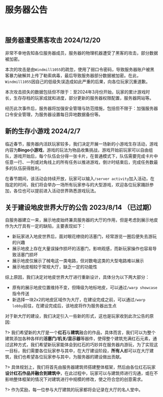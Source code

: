 # 服务器公告

<br/>

## 服务器遭受黑客攻击 2024/12/20

非常不幸地告知各位服务器成员，服务器的物理机器遭受了黑客的攻击，部分数据被加密。

本次的攻击是由`Windmill1055`的疏忽，使用了弱口令密码，导致服务器账户被黑客暴力破解并上传了勒索病毒，最后导致服务器部分数据被加密。在此，`Windmill1055`因自己的低级失误造成如此严重的后果，向各位玩家沉重道歉。

本次攻击损失的数据包括但不限于：至2024年3月份开始，玩家的累计游戏时长，生存存档的玩家成就和进度，部分更新的服务器权限配置，服务器网站等。

经历此次事件后，服务器将加强安全管理与防范措施，包括但不限于：加强服务器口令安全管理，为服务器设置每日异地数据备份等。

## 新的生存小游戏 2024/2/7

临近春节，服务器内活跃玩家较多，我们决定开展一场新的小游戏生存活动，游戏内容为**Bingo小游戏**，游戏的玩法为物品收集挑战，游戏开始前玩家可以自由组队，游戏开始后，每个队伍会分得一张卡片，在普通模式下，队伍需要完成卡片中任意一行、一列或对角线上的所有任务以推进游戏，倒计时结束后，完成任务数最多的队伍获得胜利。

在春节期间，该活动会持续开放，玩家可以输入``/server activity``加入活动，在指定的时间，我们将会举办一场所有玩家参与的大型游戏，欢迎各位玩家踊跃参加，各位也可以提前进入活动世界熟悉游戏玩法。

## 关于建设地皮世界大厅的公告 2023/8/14 （已过期）

自服务器建立一来，展示地皮始终兼具服务器的大厅的作用，但是考虑到展示地皮作为大厅具有一定的缺陷，主要表现如下：

* 新玩家进入地皮世界后，面对眼花缭绕的活塞门，经常游览一圈后便失去游玩的兴趣
* 展示地皮上存在大量误操作损坏的活塞门，影响观感，而新玩家操作也容易导致活塞门损坏
* 展示地皮仅展示了械电这一类电路，但对数电这类的大型电路难以展示
* 展示地皮相较于常规大厅，缺乏一定的功能性

综上原因，我们决定对地皮世界大厅进行重新设计，具体分为以下两大部分：

* 原有的展示地皮位置维持不变，但降级为地标地皮，可以通过``/warp showcase``指令传送
* 新选择一块2x2的地皮区域作为大厅，在建设完成之前，可以通过``/warp lobby``前往，在建设完成后，该地皮将作为服务器出生点

对于新大厅的建设，我们决定引入一些新的形式，这也是玩家收到此次公告的原因:

?> 我们希望新的大厅是一个**红石**与**建筑**融合的作品，具体而言，我们可以为整个建筑添加各种各样的**活塞门/机关/显示器**等器件，使得整个建筑充满红石元素，通过这种方式，我们希望新玩家能体会到红石的巧妙并在服务器内游玩，为了实现这一目标，我们需要各位玩家参与其中，在大厅建设阶段，**所有人**都可以在大厅建筑，我们也希望各位玩家参与其中，为服务器的建设做出贡献。

?> 具体规划上，我们将首先由服务器建筑师搭建整体框架，然后由各位红石玩家**设计红石作品并融合到建筑中**，在此过程中，玩家可以与建筑师进行沟通，或在不影响整体框架的情况下对建筑进行中规模的修改，使之符合您的创意需求。

?> 作为奖励，每一位参与大厅建筑的玩家都将会记录在大厅的名人堂中。

<br/>

<br/>